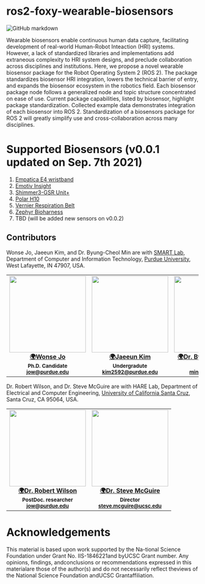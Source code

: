 # ros2-foxy-wearable-biosensors
![GitHub markdown](https://github.com/SMARTlab-Purdue/ros2-foxy-wearable-biosensors/blob/master/media/ros2_biosensor_pkg.png)

Wearable biosensors enable continuous human data capture, facilitating development of real-world Human-Robot Inteaction (HRI) systems. However, a lack of standardized libraries and implementations add extraneous complexity to HRI system designs, and preclude collaboration across disciplines and institutions. Here, we propose a novel wearable biosensor package for the Robot Operating System 2 (ROS 2). The package standardizes biosensor HRI integration, lowers the technical barrier of entry, and expands the biosensor ecosystem in the robotics field. Each biosensor package node follows a generalized node and topic structure concentrated on ease of use. Current package capabilities, listed by biosensor, highlight package standardization. Collected example data demonstrates integration of each biosensor into ROS 2. Standardization of a biosensors package for ROS 2 will greatly simplify use and cross-collaboration across many disciplines.


# Supported Biosensors (v0.0.1 updated on Sep. 7th 2021)
1) [Empatica E4 wristband](https://github.com/SMARTlab-Purdue/ros2-foxy-wearable-biosensors/tree/master/ros2-foxy-wearable-biosensors/empatica_e4)
2) [Emotiv Insight](https://github.com/SMARTlab-Purdue/ros2-foxy-wearable-biosensors/tree/master/ros2-foxy-wearable-biosensors/emotiv_insight)
3) [Shimmer3-GSR Unit+](https://github.com/SMARTlab-Purdue/ros2-foxy-wearable-biosensors/tree/master/ros2-foxy-wearable-biosensors/ros1_shimmer3_gsr_ppg)
4) [Polar H10](https://github.com/SMARTlab-Purdue/ros2-foxy-wearable-biosensors/tree/master/ros2-foxy-wearable-biosensors/polar_h10)
5) [Vernier Respiration Belt](https://github.com/SMARTlab-Purdue/ros2-foxy-wearable-biosensors/tree/master/ros2-foxy-wearable-biosensors/vernier_respiration_belt)
6) [Zephyr Bioharness](https://github.com/SMARTlab-Purdue/ros2-foxy-wearable-biosensors/tree/master/ros2-foxy-wearable-biosensors/zephyr-ros-master)
7) TBD (will be added new sensors on v0.0.2)



## Contributors
Wonse Jo, Jaeeun Kim, and Dr. Byung-Cheol Min are with [SMART Lab](http://www.smart-laboratory.org/index.html), Department of Computer and Information Technology, [Purdue University](https://www.purdue.edu/), West Lafayette, IN 47907, USA.<br />

<table>
  <tr>
      <td align="center"><a href="https://wonsu0513.github.io/"><img src="https://github.com/SMARTlab-Purdue/ros2-foxy-wearable-biosensors/blob/master/media/Wonse_Jo.png" width="200px;" alt=""/><br />
          <sub><b><a href="https://wonsu0513.github.io/" title="personal_website">🌍Wonse Jo</b></sub></a><br />
<sub><b>Ph.D. Candidate</b></sub></a><br />
<sub><b><a href="mailto: jow@purdue.edu" title="contact">jow@purdue.edu</a></b></sub></a><br />
</td>



<td align="center"><a href="http://www.smart-laboratory.org/group/Jaeeun_Kim.html"><img src="https://github.com/SMARTlab-Purdue/ros2-foxy-wearable-biosensors/blob/master/media/Jaeeun_Kim.jpg" width="200px;" alt=""/><br />
              <sub><b><a href="http://www.smart-laboratory.org/group/Jaeeun_Kim.html" title="personal_website">🌍Jaeeun Kim</b></sub></a><br />
<sub><b>Undergradute</b></sub></a><br />
<sub><b><a href="mailto: kim2592@purdue.edu" title="contact">kim2592@purdue.edu </a></b></sub></a><br />


<td align="center"><a href="http://www.smart-laboratory.org/group/bcm.html"><img src="https://github.com/SMARTlab-Purdue/ros2-foxy-wearable-biosensors/blob/master/media/Dr_Byung-Cheol_Min.png" width="200px;" alt=""/><br />
  <sub><b><a href="http://www.smart-laboratory.org/group/bcm.html" title="personal_website">🌍Dr. Byung-Cheol Min</b></sub></a><br />
<sub><b>Director</b></sub></a><br />
<sub><b><a href="mailto: minb@purdue.edu" title="contact">minb@purdue.edu</a></b></sub></a><br />
  </tr>
</table>


Dr. Robert Wilson, and Dr. Steve McGuire are with HARE Lab, Department of Electrical and Computer Engineering, [University of California Santa Cruz](https://www.ucsc.edu/), Santa Cruz, CA 95064, USA.<br />


<table>
  <tr>
<td align="center"><a href="http://www.smart-laboratory.org/group/Wonse_Jo.html"><img src="http://www.smart-laboratory.org/group/Wonse_Jo.png" width="200px;" alt=""/><br />
          <sub><b><a href="http://www.smart-laboratory.org/group/Wonse_Jo.html" title="personal_website">🌍Dr. Robert Wilson</b></sub></a><br />
<sub><b>PostDoc. researcher</b></sub></a><br />
<sub><b><a href="mailto: jow@purdue.edu" title="contact">jow@purdue.edu</a></b></sub></a><br />
</td>


<td align="center"><a href="https://engineering.ucsc.edu/people/smcguire"><img src="https://github.com/SMARTlab-Purdue/ros2-foxy-wearable-biosensors/blob/master/media/Dr_Steve%20McGuire.jpeg" width="200px;" alt=""/><br />
          <sub><b><a href="https://engineering.ucsc.edu/people/smcguire" title="personal_website">🌍Dr. Steve McGuire</b></sub></a><br />
<sub><b>Director</b></sub></a><br />
<sub><b><a href="mailto: steve.mcguire@ucsc.edu" title="contact">steve.mcguire@ucsc.edu</a></b></sub></a><br />
  </tr>
</table>

# Acknowledgements
This  material  is  based  upon  work  supported  by  the  Na-tional  Science  Foundation  under  Grant  No.  IIS-1846221and  byUCSC  Grant  number.  Any  opinions,  findings,  andconclusions  or  recommendations  expressed  in  this  materialare those of the author(s) and do not necessarily reflect theviews of the National Science Foundation andUCSC Grantaffiliation.
